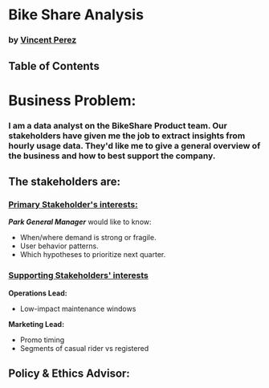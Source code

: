 # Bike Share Analysis

### by [Vincent Perez](https://www.linkedin.com/in/thevinceperez/)

## Table of Contents



# Business Problem:

### I am a data analyst on the BikeShare Product team. Our stakeholders have given me the job to extract insights from hourly usage data. They'd like me to give a general overview of the business and how to best support the company.

## The stakeholders are:

### <ins>Primary Stakeholder's interests:</ins>
***Park General Manager*** would like to know:
- When/where demand is strong or fragile.
- User behavior patterns.
- Which hypotheses to prioritize next quarter.

### <ins>Supporting Stakeholders' interests</ins></br>
**Operations Lead:**
- Low-impact maintenance windows

**Marketing Lead:**

- Promo timing
- Segments of casual rider vs registered

**Policy & Ethics Advisor:**
- 